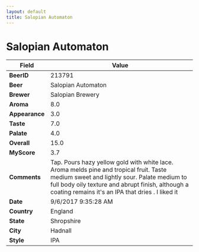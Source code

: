 ```yaml
---
layout: default
title: Salopian Automaton
---
```


# Salopian Automaton

| Field         | Value     |
|---------------|-----------|
| **BeerID** | 213791 |
| **Beer** | Salopian Automaton |
| **Brewer** | Salopian Brewery |
| **Aroma** | 8.0 |
| **Appearance** | 3.0 |
| **Taste** | 7.0 |
| **Palate** | 4.0 |
| **Overall** | 15.0 |
| **MyScore** | 3.7 |
| **Comments** | Tap. Pours hazy yellow gold with white lace. Aroma melds pine and tropical fruit. Taste medium sweet and lightly sour. Palate medium to full body oily texture and abrupt finish, although a coating remains it&#39;s an IPA that dries . I liked it  |
| **Date** | 9/6/2017 9:35:28 AM |
| **Country** | England |
| **State** | Shropshire |
| **City** | Hadnall |
| **Style** | IPA |
